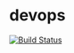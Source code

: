 # devops
[![Build Status](https://travis-ci.org/dgreffard44/devops.svg?branch=master)](https://travis-ci.org/dgreffard44/devops)